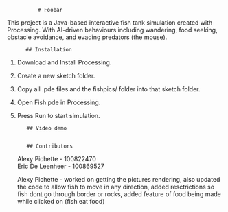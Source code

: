               # Foobar
This project is a Java-based interactive fish tank simulation created with Processing. With AI-driven behaviours including wandering, food seeking, obstacle avoidance, and evading predators (the mouse).

          ## Installation
1. Download and Install Processing.
2. Create a new sketch folder.
3. Copy all .pde files and the fishpics/ folder into that sketch folder.
4. Open Fish.pde in Processing.
5. Press Run to start simulation.


          ## Video demo
   

          ## Contributors 

   Alexy Pichette         - 100822470             
   Eric De Leenheer       - 100869527




   Alexy Pichette - worked on getting the pictures rendering, also updated the code to allow fish to move in any direction,
                    added resctrictions so fish dont go through border or rocks, added feature of food being made while clicked on (fish eat food)
   

